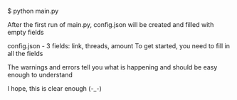 $ python main.py

After the first run of main.py, config.json will be created and filled with empty fields

config.json - 3 fields: link, threads, amount
To get started, you need to fill in all the fields

The warnings and errors tell you what is happening and should be easy enough to understand

I hope, this is clear enough (-_-)